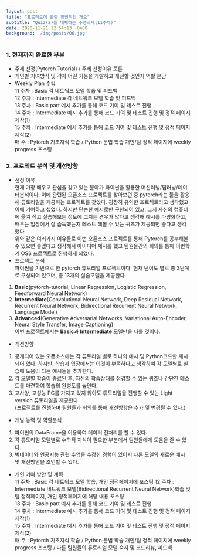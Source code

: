 ```yaml
---
layout: post
title: "프로젝트에 관한 전반적인 개요"
subtitle: "Quiz(2)를 대체하는 수행과제(11주차)"
date: 2020-11-21 12:54:13 -0400
background: '/img/posts/06.jpg'
---
```


### 1. 현재까지 완료한 부분


- 주제 선정(Pytorch Tutorial) / 주제 선정이유 토론  
- 개인별 기여방식 및 각자 어떤 기능을 개발하고 개선할 것인지 역할 분담  
- Weekly Plan 수립  
11 주차 : Basic 각 네트워크 모델 학습 및 피드백  
12 주차 : Intermediate 각 네트워크 모델 학습 및 피드백  
13 주차 : Basic part 예시 추가를 통해 코드 기여 및 테스트 진행  
14 주차 : Intermediate 예시 추가를 통해 코드 기여 및 테스트 진행 및 정적 페이지 제작(1)  
15 주차 : Intermediate 예시 추가를 통해 코드 기여 및 테스트 진행 및 정적 페이지 제작(2)  
매 주 : Pytorch 기초지식 학습 / Python 문법 학습 개인/팀 정적 페이지에 weekly progress 포스팅  


### 2. 프로젝트 분석 및 개선방향  


- 선정 이유  
현재 가장 배우고 관심을 갖고 있는 분야가 파이썬을 활용한 머신러닝/딥러닝/데이터분석이다. 이에 관련된 오픈소스 프로젝트를 찾아보던 중 pytorch라는 툴을 활용해 튜토리얼을 제공하는 프로젝트를 찾았다. 굉장히 유익한 프로젝트라고 생각했고 이에 기여하고 싶었다. 하지만 단순한 예시로만 구현되어 있고,  그저 자신의 컴퓨터에 옮겨 적고 실습해보는 정도에 그치는 경우가 많다고 생각해 예시를 다양화하고, 배우는 입장에서 잘 습득했는지 테스트 해볼 수 있는 퀴즈가 제공되면 좋다고 생각했다.  
위와 같은 여러가지 이유들로 이번 오픈소스 프로젝트를 통해 Pytorch를 공부해볼 수 있으면 좋겠다고 생각해서 아이디어 제시를 했고 팀원들간의 회의를 통해 이번학기 OSS 프로젝트로 진행하게 되었다.  
- 프로젝트 분석  
파이썬을 기반으로 한 pytorch 튜토리얼 프로젝트이다. 현재 난이도 별로 총 3단계로 구성되어 있으며, 총 13개의 실습모델을 제공한다.  
1. **Basic**(pytorch-tutorial, Linear Regression, Logistic Regression, Feedforward Neural Network)  
2. **Intermediate**(Convolutional Neural Network, Deep Residual Network, Recurrent Neural Network, Bidirectional Recurrent Neural Network, Language Model)  
3. **Advanced**(Generative Adversarial Networks, Variational Auto-Encoder, Neural Style Transfer, Image Captioning)   
이번 프로젝트에서는 **Basic**과 **Intermediate** 모델만을 다룰 것이다. 


- 개선방향  
1. 공개되어 있는 오픈소스에는 각 튜토리얼 별로 하나의 예시 및 Python코드만 제시되어 있다. 하지만, 학습자 입장에서는 이것이 부족하다고 생각하여 각 모델별로 실습에 도움이 되는 예시들을 추가한다.  
2. 각 모델별 학습이 종료된 후, 자신의 학습상태를 점검할 수 있는 퀴즈나 간단한 테스트를 마련하여 학습의 완성도를 높인다.  
3. 고사양, 고성능 PC를 가지고 있지 않아도 튜토리얼을 진행할 수 있는 Light version 튜토리얼을 제공한다.  
(프로젝트를 진행하며 팀원들과 회의를 통해 개선방향은 추가 및 변경될 수 있다.)   


- 개발 능력 및 역할분석  
1. 파이썬의 DataFrame을 이용하여 데이터 전처리를 할 수 있다.  
2. 각 튜토리얼 모델별로 수학적 지식이 필요한 부분에서 팀원들에게 도움을 줄 수 있다.  
3. 빅데이터와 인공지능 관련 수업을 수강한 경험이 있어서 다른 모델의 새로운 예시 및 개선방안을 조언할 수 있다.  

- 개인 기여 방안 및 계획  
11 주차 : Basic 각 네트워크 모델 학습, 개인 정적페이지에 포스팅 
12 주차 : Intermediate 네트워크 모델(Bidirectional Recurrent Neural Network)학습 및 팀 정적페이지, 개인 정적페이지에 해당 내용 포스팅   
13 주차 : Basic part 예시 추가를 통해 코드 기여 및 테스트 진행  
14 주차 : Intermediate 예시 추가를 통해 코드 기여 및 테스트 진행 및 정적 페이지 제작(1)  
15 주차 : Intermediate 예시 추가를 통해 코드 기여 및 테스트 진행 및 정적 페이지 제작(2)  
매 주 : Pytorch 기초지식 학습 / Python 문법 학습 개인/팀 정적 페이지에 weekly progress 포스팅 / 다른 팀원들의 튜토리얼 모델 숙지 및 코드리뷰, 피드백  
